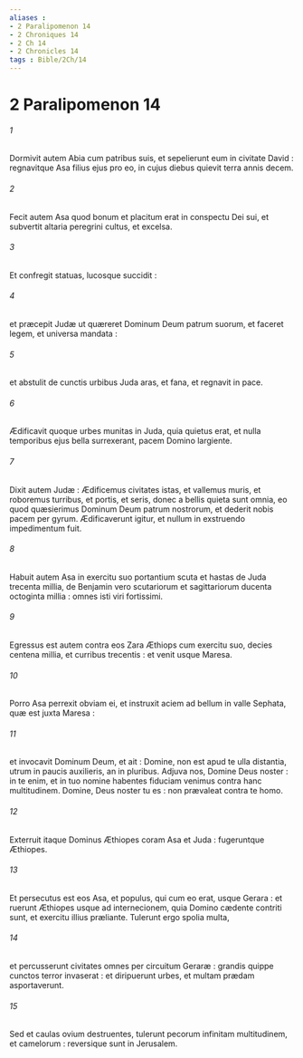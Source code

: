```yaml
---
aliases : 
- 2 Paralipomenon 14
- 2 Chroniques 14
- 2 Ch 14
- 2 Chronicles 14
tags : Bible/2Ch/14
---
```


# 2 Paralipomenon 14

###### 1
Dormivit autem Abia cum patribus suis, et sepelierunt eum in civitate David : regnavitque Asa filius ejus pro eo, in cujus diebus quievit terra annis decem.
###### 2
Fecit autem Asa quod bonum et placitum erat in conspectu Dei sui, et subvertit altaria peregrini cultus, et excelsa.
###### 3
Et confregit statuas, lucosque succidit :
###### 4
et præcepit Judæ ut quæreret Dominum Deum patrum suorum, et faceret legem, et universa mandata :
###### 5
et abstulit de cunctis urbibus Juda aras, et fana, et regnavit in pace.
###### 6
Ædificavit quoque urbes munitas in Juda, quia quietus erat, et nulla temporibus ejus bella surrexerant, pacem Domino largiente.
###### 7
Dixit autem Judæ : Ædificemus civitates istas, et vallemus muris, et roboremus turribus, et portis, et seris, donec a bellis quieta sunt omnia, eo quod quæsierimus Dominum Deum patrum nostrorum, et dederit nobis pacem per gyrum. Ædificaverunt igitur, et nullum in exstruendo impedimentum fuit.
###### 8
Habuit autem Asa in exercitu suo portantium scuta et hastas de Juda trecenta millia, de Benjamin vero scutariorum et sagittariorum ducenta octoginta millia : omnes isti viri fortissimi.
###### 9
Egressus est autem contra eos Zara Æthiops cum exercitu suo, decies centena millia, et curribus trecentis : et venit usque Maresa.
###### 10
Porro Asa perrexit obviam ei, et instruxit aciem ad bellum in valle Sephata, quæ est juxta Maresa :
###### 11
et invocavit Dominum Deum, et ait : Domine, non est apud te ulla distantia, utrum in paucis auxilieris, an in pluribus. Adjuva nos, Domine Deus noster : in te enim, et in tuo nomine habentes fiduciam venimus contra hanc multitudinem. Domine, Deus noster tu es : non prævaleat contra te homo.
###### 12
Exterruit itaque Dominus Æthiopes coram Asa et Juda : fugeruntque Æthiopes.
###### 13
Et persecutus est eos Asa, et populus, qui cum eo erat, usque Gerara : et ruerunt Æthiopes usque ad internecionem, quia Domino cædente contriti sunt, et exercitu illius præliante. Tulerunt ergo spolia multa,
###### 14
et percusserunt civitates omnes per circuitum Geraræ : grandis quippe cunctos terror invaserat : et diripuerunt urbes, et multam prædam asportaverunt.
###### 15
Sed et caulas ovium destruentes, tulerunt pecorum infinitam multitudinem, et camelorum : reversique sunt in Jerusalem.
